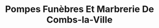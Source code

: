 ---
title: "Pompes Funèbres Et Marbrerie De Combs-la-Ville"
url: /combs-la-ville/pompes-funebres-et-marbrerie-de-combs-la-ville/
shop: Bestattungen
---